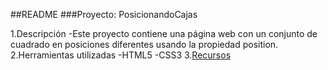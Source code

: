 ##README
###Proyecto: PosicionandoCajas

1.Descripción
	-Este proyecto contiene una página web con un conjunto de cuadrado en posiciones diferentes usando la propiedad position.
2.Herramientas utilizadas
	-HTML5
	-CSS3
3.[Recursos](assets/images/cajas.png)
